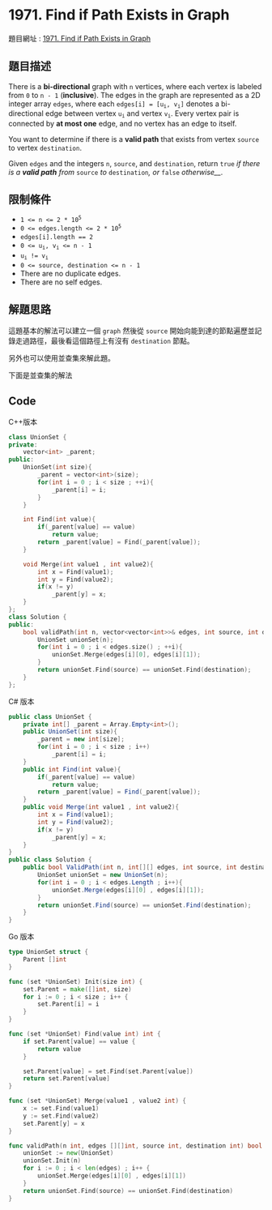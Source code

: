 # 1971. Find if Path Exists in Graph

題目網址 : [1971. Find if Path Exists in Graph](https://leetcode.com/problems/find-if-path-exists-in-graph)

## 題目描述

There is a **bi-directional** graph with `n` vertices, where each vertex is labeled from `0` to `n - 1` (**inclusive**). The edges in the graph are represented as a 2D integer array `edges`, where each <code>edges[i] = [u<sub>i</sub>, v<sub>i</sub>]</code> denotes a bi-directional edge between vertex <code>u<sub>i</sub></code> and vertex <code>v<sub>i</sub></code>. Every vertex pair is connected by **at most one** edge, and no vertex has an edge to itself.

You want to determine if there is a **valid path** that exists from vertex `source` to vertex `destination`.

Given `edges` and the integers `n`, `source`, and `destination`, return `true` _if there is a **valid path** from_ `source` _to_ `destination`_, or_ `false` _otherwise\_\_._

## 限制條件

- <code>1 <= n <= 2 \* 10<sup>5</sup></code>
- <code>0 <= edges.length <= 2 \* 10<sup>5</sup></code>
- `edges[i].length == 2`
- <code>0 <= u<sub>i</sub>, v<sub>i</sub> <= n - 1</code>
- <code>u<sub>i</sub> != v<sub>i</sub></code>
- `0 <= source, destination <= n - 1`
- There are no duplicate edges.
- There are no self edges.

## 解題思路

這題基本的解法可以建立一個 `graph` 然後從 `source` 開始向能到達的節點遍歷並記錄走過路徑，最後看這個路徑上有沒有 `destination` 節點。

另外也可以使用並查集來解此題。

下面是並查集的解法

## Code

C++版本

```C++
class UnionSet {
private:
    vector<int> _parent;
public:
    UnionSet(int size){
        _parent = vector<int>(size);
        for(int i = 0 ; i < size ; ++i){
            _parent[i] = i;
        }
    }

    int Find(int value){
        if(_parent[value] == value)
            return value;
        return _parent[value] = Find(_parent[value]);
    }

    void Merge(int value1 , int value2){
        int x = Find(value1);
        int y = Find(value2);
        if(x != y)
            _parent[y] = x;
    }
};
class Solution {
public:
    bool validPath(int n, vector<vector<int>>& edges, int source, int destination) {
        UnionSet unionSet(n);
        for(int i = 0 ; i < edges.size() ; ++i){
            unionSet.Merge(edges[i][0], edges[i][1]);
        }
        return unionSet.Find(source) == unionSet.Find(destination);
    }
};
```

C# 版本

```C#
public class UnionSet {
    private int[] _parent = Array.Empty<int>();
    public UnionSet(int size){
        _parent = new int[size];
        for(int i = 0 ; i < size ; i++)
            _parent[i] = i;
    }
    public int Find(int value){
        if(_parent[value] == value)
            return value;
        return _parent[value] = Find(_parent[value]);
    }
    public void Merge(int value1 , int value2){
        int x = Find(value1);
        int y = Find(value2);
        if(x != y)
            _parent[y] = x;
    }
}
public class Solution {
    public bool ValidPath(int n, int[][] edges, int source, int destination) {
        UnionSet unionSet = new UnionSet(n);
        for(int i = 0 ; i < edges.Length ; i++){
            unionSet.Merge(edges[i][0] , edges[i][1]);
        }
        return unionSet.Find(source) == unionSet.Find(destination);
    }
}
```

Go 版本

```go
type UnionSet struct {
    Parent []int
}

func (set *UnionSet) Init(size int) {
    set.Parent = make([]int, size)
    for i := 0 ; i < size ; i++ {
        set.Parent[i] = i
    }
}

func (set *UnionSet) Find(value int) int {
    if set.Parent[value] == value {
        return value
    }

    set.Parent[value] = set.Find(set.Parent[value])
    return set.Parent[value]
}

func (set *UnionSet) Merge(value1 , value2 int) {
    x := set.Find(value1)
    y := set.Find(value2)
    set.Parent[y] = x
}

func validPath(n int, edges [][]int, source int, destination int) bool {
    unionSet := new(UnionSet)
    unionSet.Init(n)
    for i := 0 ; i < len(edges) ; i++ {
        unionSet.Merge(edges[i][0] , edges[i][1])
    }
    return unionSet.Find(source) == unionSet.Find(destination)
}
```
